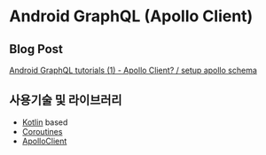<h1 align="left"> Android GraphQL (Apollo Client) </h1>

## Blog Post
[Android GraphQL tutorials (1) - Apollo Client? / setup apollo schema ](https://jroomstudio.tistory.com/74)

## 사용기술 및 라이브러리
- [Kotlin](https://kotlinlang.org/) based
- [Coroutines](https://github.com/Kotlin/kotlinx.coroutines)
- [ApolloClient](https://www.apollographql.com/docs/android/essentials/get-started-kotlin/)
